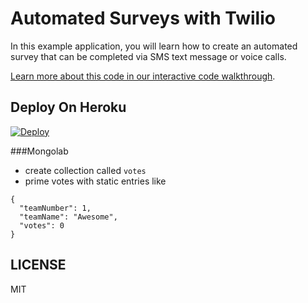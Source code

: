 # Automated Surveys with Twilio

In this example application, you will learn how to create an automated survey that can be completed via SMS text message or voice calls.

[Learn more about this code in our interactive code walkthrough](https://www.twilio.com/docs/howto/walkthrough/automated-survey/node/express).

## Deploy On Heroku

[![Deploy](https://www.herokucdn.com/deploy/button.png)](https://heroku.com/deploy?template=https://github.com/bellevuerails/nodesurvey)

###Mongolab

- create collection called `votes`
- prime votes with static entries like

```
{
  "teamNumber": 1,
  "teamName": "Awesome",
  "votes": 0
}
```

## LICENSE

MIT